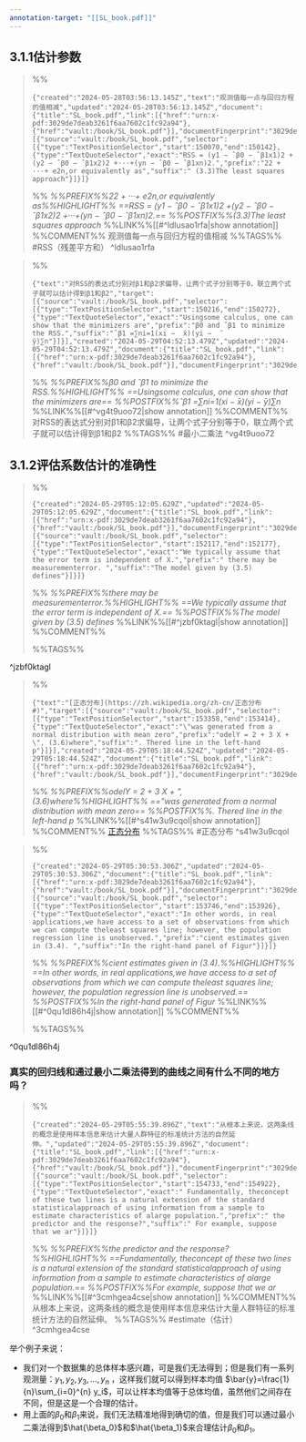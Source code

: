 ```yaml
---
annotation-target: "[[SL_book.pdf]]"
---
```

## 3.1.1估计参数

>%%
>```annotation-json
>{"created":"2024-05-28T03:56:13.145Z","text":"观测值每一点与回归方程的值相减","updated":"2024-05-28T03:56:13.145Z","document":{"title":"SL_book.pdf","link":[{"href":"urn:x-pdf:3029de7deab3261f6aa7602c1fc92a94"},{"href":"vault:/book/SL_book.pdf"}],"documentFingerprint":"3029de7deab3261f6aa7602c1fc92a94"},"uri":"vault:/book/SL_book.pdf","target":[{"source":"vault:/book/SL_book.pdf","selector":[{"type":"TextPositionSelector","start":150070,"end":150142},{"type":"TextQuoteSelector","exact":"RSS = (y1 − ˆβ0 − ˆβ1x1)2 +(y2 − ˆβ0 − ˆβ1x2)2 +···+(yn − ˆβ0 − ˆβ1xn)2.","prefix":"22 + ···+ e2n,or equivalently as","suffix":" (3.3)The least squares approach"}]}]}
>```
>%%
>*%%PREFIX%%22 + ···+ e2n,or equivalently as%%HIGHLIGHT%% ==RSS = (y1 − ˆβ0 − ˆβ1x1)2 +(y2 − ˆβ0 − ˆβ1x2)2 +···+(yn − ˆβ0 − ˆβ1xn)2.== %%POSTFIX%%(3.3)The least squares approach*
>%%LINK%%[[#^ldlusao1rfa|show annotation]]
>%%COMMENT%%
>观测值每一点与回归方程的值相减
>%%TAGS%%
>#RSS（残差平方和）
^ldlusao1rfa



>%%
>```annotation-json
>{"text":"对RSS的表达式分别对β1和β2求偏导，让两个式子分别等于0，联立两个式子就可以估计得到β1和β2","target":[{"source":"vault:/book/SL_book.pdf","selector":[{"type":"TextPositionSelector","start":150216,"end":150272},{"type":"TextQuoteSelector","exact":"Usingsome calculus, one can show that the minimizers are","prefix":"β0 and ˆβ1 to minimize the RSS.","suffix":"ˆβ1 =∑ni=1(xi −  ̄x)(yi −  ̄y)∑n"}]}],"created":"2024-05-29T04:52:13.479Z","updated":"2024-05-29T04:52:13.479Z","document":{"title":"SL_book.pdf","link":[{"href":"urn:x-pdf:3029de7deab3261f6aa7602c1fc92a94"},{"href":"vault:/book/SL_book.pdf"}],"documentFingerprint":"3029de7deab3261f6aa7602c1fc92a94"},"uri":"vault:/book/SL_book.pdf"}
>```
>%%
>*%%PREFIX%%β0 and ˆβ1 to minimize the RSS.%%HIGHLIGHT%% ==Usingsome calculus, one can show that the minimizers are== %%POSTFIX%%ˆβ1 =∑ni=1(xi −  ̄x)(yi −  ̄y)∑n*
>%%LINK%%[[#^vg4t9uoo72|show annotation]]
>%%COMMENT%%
>对RSS的表达式分别对β1和β2求偏导，让两个式子分别等于0，联立两个式子就可以估计得到β1和β2
>%%TAGS%%
>#最小二乘法
^vg4t9uoo72

## 3.1.2评估系数估计的准确性


>%%
>```annotation-json
>{"created":"2024-05-29T05:12:05.629Z","updated":"2024-05-29T05:12:05.629Z","document":{"title":"SL_book.pdf","link":[{"href":"urn:x-pdf:3029de7deab3261f6aa7602c1fc92a94"},{"href":"vault:/book/SL_book.pdf"}],"documentFingerprint":"3029de7deab3261f6aa7602c1fc92a94"},"uri":"vault:/book/SL_book.pdf","target":[{"source":"vault:/book/SL_book.pdf","selector":[{"type":"TextPositionSelector","start":152117,"end":152177},{"type":"TextQuoteSelector","exact":"We typically assume that the error term is independent of X.","prefix":" there may be measurementerror. ","suffix":"The model given by (3.5) defines"}]}]}
>```
>%%
>*%%PREFIX%%there may be measurementerror.%%HIGHLIGHT%% ==We typically assume that the error term is independent of X.== %%POSTFIX%%The model given by (3.5) defines*
>%%LINK%%[[#^jzbf0ktagl|show annotation]]
>%%COMMENT%%
>
>%%TAGS%%
>
^jzbf0ktagl


>%%
>```annotation-json
>{"text":"[正态分布](https://zh.wikipedia.org/zh-cn/正态分布#)","target":[{"source":"vault:/book/SL_book.pdf","selector":[{"type":"TextPositionSelector","start":153358,"end":153414},{"type":"TextQuoteSelector","exact":"\"was generated from a normal distribution with mean zero","prefix":"odelY = 2 + 3 X + \", (3.6)where","suffix":". Thered line in the left-hand p"}]}],"created":"2024-05-29T05:18:44.524Z","updated":"2024-05-29T05:18:44.524Z","document":{"title":"SL_book.pdf","link":[{"href":"urn:x-pdf:3029de7deab3261f6aa7602c1fc92a94"},{"href":"vault:/book/SL_book.pdf"}],"documentFingerprint":"3029de7deab3261f6aa7602c1fc92a94"},"uri":"vault:/book/SL_book.pdf"}
>```
>%%
>*%%PREFIX%%odelY = 2 + 3 X + ", (3.6)where%%HIGHLIGHT%% =="was generated from a normal distribution with mean zero== %%POSTFIX%%. Thered line in the left-hand p*
>%%LINK%%[[#^s41w3u9cqol|show annotation]]
>%%COMMENT%%
>[正态分布](https://zh.wikipedia.org/zh-cn/正态分布#)
>%%TAGS%%
>#正态分布
^s41w3u9cqol


>%%
>```annotation-json
>{"created":"2024-05-29T05:30:53.306Z","updated":"2024-05-29T05:30:53.306Z","document":{"title":"SL_book.pdf","link":[{"href":"urn:x-pdf:3029de7deab3261f6aa7602c1fc92a94"},{"href":"vault:/book/SL_book.pdf"}],"documentFingerprint":"3029de7deab3261f6aa7602c1fc92a94"},"uri":"vault:/book/SL_book.pdf","target":[{"source":"vault:/book/SL_book.pdf","selector":[{"type":"TextPositionSelector","start":153746,"end":153926},{"type":"TextQuoteSelector","exact":"In other words, in real applications,we have access to a set of observations from which we can compute theleast squares line; however, the population regression line is unobserved.","prefix":"cient estimates given in (3.4). ","suffix":"In the right-hand panel of Figur"}]}]}
>```
>%%
>*%%PREFIX%%cient estimates given in (3.4).%%HIGHLIGHT%% ==In other words, in real applications,we have access to a set of observations from which we can compute theleast squares line; however, the population regression line is unobserved.== %%POSTFIX%%In the right-hand panel of Figur*
>%%LINK%%[[#^0qu1dl86h4j|show annotation]]
>%%COMMENT%%
>
>%%TAGS%%
>
^0qu1dl86h4j

### 真实的回归线和通过最小二乘法得到的曲线之间有什么不同的地方吗？


>%%
>```annotation-json
>{"created":"2024-05-29T05:55:39.896Z","text":"从根本上来说，这两条线的概念是使用样本信息来估计大量人群特征的标准统计方法的自然延伸。","updated":"2024-05-29T05:55:39.896Z","document":{"title":"SL_book.pdf","link":[{"href":"urn:x-pdf:3029de7deab3261f6aa7602c1fc92a94"},{"href":"vault:/book/SL_book.pdf"}],"documentFingerprint":"3029de7deab3261f6aa7602c1fc92a94"},"uri":"vault:/book/SL_book.pdf","target":[{"source":"vault:/book/SL_book.pdf","selector":[{"type":"TextPositionSelector","start":154733,"end":154922},{"type":"TextQuoteSelector","exact":" Fundamentally, theconcept of these two lines is a natural extension of the standard statisticalapproach of using information from a sample to estimate characteristics of alarge population.","prefix":" the predictor and the response?","suffix":" For example, suppose that we ar"}]}]}
>```
>%%
>*%%PREFIX%%the predictor and the response?%%HIGHLIGHT%% ==Fundamentally, theconcept of these two lines is a natural extension of the standard statisticalapproach of using information from a sample to estimate characteristics of alarge population.== %%POSTFIX%%For example, suppose that we ar*
>%%LINK%%[[#^3cmhgea4cse|show annotation]]
>%%COMMENT%%
>从根本上来说，这两条线的概念是使用样本信息来估计大量人群特征的标准统计方法的自然延伸。
>%%TAGS%%
>#estimate（估计）
^3cmhgea4cse

举个例子来说：
- 我们对一个数据集的总体样本感兴趣，可是我们无法得到；但是我们有一系列观测量：$y_1,y_2,y_3,...,y_n$ ，这样我们就可以得到样本均值 $\bar{y}=\frac{1}{n}\sum_{i=0}^{n} y_i$，可以让样本均值等于总体均值，虽然他们之间存在不同，但是这是一个合理的估计。
- 用上面的$\beta_0$和$\beta_1$来说，我们无法精准地得到确切的值，但是我们可以通过最小二乘法得到$\hat{\beta_0}$和$\hat{\beta_1}$来合理估计$\beta_0$和$\beta_1$。





